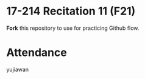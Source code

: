 # 17-214 Recitation 11 (F21)
**Fork** this repository to use for practicing Github flow.

# Attendance
yujiawan